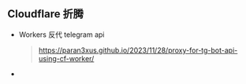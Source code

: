 ## Cloudflare 折腾
- Workers 反代 telegram api
  > https://paran3xus.github.io/2023/11/28/proxy-for-tg-bot-api-using-cf-worker/
- 
